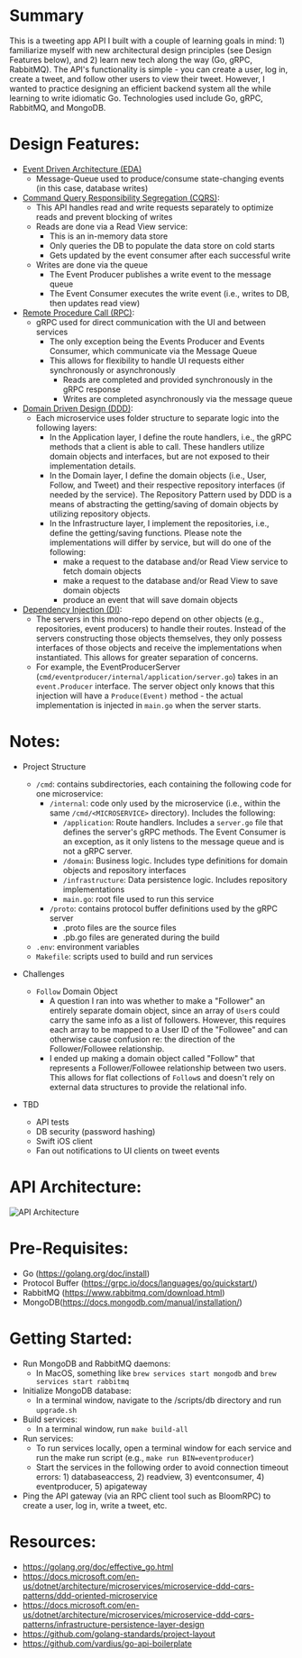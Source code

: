 # Summary
This is a tweeting app API I built with a couple of learning goals in mind: 1) familiarize myself with new architectural design principles (see Design Features below), and 2) learn new tech along the way (Go, gRPC, RabbitMQ). The API's functionality is simple - you can create a user, log in, create a tweet, and follow other users to view their tweet. However, I wanted to practice designing an efficient backend system all the while learning to write idiomatic Go. Technologies used include Go, gRPC, RabbitMQ, and MongoDB.

# Design Features:
  - [Event Driven Architecture (EDA)](https://en.wikipedia.org/wiki/Event-driven_architecture)
    - Message-Queue used to produce/consume state-changing events (in this case, database writes)
  - [Command Query Responsibility Segregation (CQRS)](https://docs.microsoft.com/en-us/azure/architecture/patterns/cqrs):
    - This API handles read and write requests separately to optimize reads and prevent blocking of writes
    - Reads are done via a Read View service:
      - This is an in-memory data store
      - Only queries the DB to populate the data store on cold starts
      - Gets updated by the event consumer after each successful write
    - Writes are done via the queue
      - The Event Producer publishes a write event to the message queue
      - The Event Consumer executes the write event (i.e., writes to DB, then updates read view)
  - [Remote Procedure Call (RPC)](https://en.wikipedia.org/wiki/Remote_procedure_call):
    - gRPC used for direct communication with the UI and between services
      - The only exception being the Events Producer and Events Consumer, which communicate via the Message Queue
      - This allows for flexibility to handle UI requests either synchronously or asynchronously
        - Reads are completed and provided synchronously in the gRPC response
        - Writes are completed asynchronously via the message queue
  - [Domain Driven Design (DDD)](https://en.wikipedia.org/wiki/Domain-driven_design):
    - Each microservice uses folder structure to separate logic into the following layers:
        - In the Application layer, I define the route handlers, i.e., the gRPC methods that a client is able to call. These handlers utilize domain objects and interfaces, but are not exposed to their implementation details.
        - In the Domain layer, I define the domain objects (i.e., User, Follow, and Tweet) and their respective repository interfaces (if needed by the service). The Repository Pattern used by DDD is a means of abstracting the getting/saving of domain objects by utilizing repository objects.
        - In the Infrastructure layer, I implement the repositories, i.e., define the getting/saving functions. Please note the implementations will differ by service, but will do one of the following:
          - make a request to the database and/or Read View service to fetch domain objects
          - make a request to the database and/or Read View to save domain objects
          - produce an event that will save domain objects
  - [Dependency Injection (DI)](https://en.wikipedia.org/wiki/Dependency_injection):
    - The servers in this mono-repo depend on other objects (e.g., repositories, event producers) to handle their routes. Instead of the servers constructing those objects themselves, they only possess interfaces of those objects and receive the implementations when instantiated. This allows for greater separation of concerns.
    - For example, the EventProducerServer (`cmd/eventproducer/internal/application/server.go`) takes in an `event.Producer` interface. The server object only knows that this injection will have a `Produce(Event)` method - the actual implementation is injected in `main.go` when the server starts.

# Notes:
  - Project Structure
    - `/cmd`: contains subdirectories, each containing the following code for one microservice:
      - `/internal`: code only used by the microservice (i.e., within the same `/cmd/<MICROSERVICE>` directory). Includes the following: 
        - `/application`: Route handlers. Includes a `server.go` file that defines the server's gRPC methods. The Event Consumer is an exception, as it only listens to the message queue and is not a gRPC server.
        - `/domain`: Business logic. Includes type definitions for domain objects and repository interfaces
        - `/infrastructure`: Data persistence logic. Includes repository implementations
        - `main.go`: root file used to run this service
      - `/proto`: contains protocol buffer definitions used by the gRPC server
        - .proto files are the source files
        - .pb.go files are generated during the build
    - `.env`: environment variables
    - `Makefile`: scripts used to build and run services
  - Challenges
    - `Follow` Domain Object
      - A question I ran into was whether to make a "Follower" an entirely separate domain object, since an array of `User`s could carry the same info as a list of followers. However, this requires each array to be mapped to a User ID of the "Followee" and can otherwise cause confusion re: the direction of the Follower/Followee relationship.
      - I ended up making a domain object called "Follow" that represents a Follower/Followee relationship between two users. This allows for flat collections of `Follow`s and doesn't rely on external data structures to provide the relational info.

  - TBD
    - API tests
    - DB security (password hashing)
    - Swift iOS client
    - Fan out notifications to UI clients on tweet events

# API Architecture:
![API Architecture](https://gitbuckets.s3-us-west-1.amazonaws.com/tweet-app-api/Screen+Shot+2020-11-25+at+1.17.23+PM.png)


# Pre-Requisites:
  - Go (https://golang.org/doc/install)
  - Protocol Buffer (https://grpc.io/docs/languages/go/quickstart/)
  - RabbitMQ (https://www.rabbitmq.com/download.html)
  - MongoDB(https://docs.mongodb.com/manual/installation/)

# Getting Started:
  - Run MongoDB and RabbitMQ daemons:
    - In MacOS, something like `brew services start mongodb` and `brew services start rabbitmq`
  - Initialize MongoDB database:
    - In a terminal window, navigate to the /scripts/db directory and run `upgrade.sh`
  - Build services:
    - In a terminal window, run `make build-all`
  - Run services:
    - To run services locally, open a terminal window for each service and run the make run script (e.g., `make run BIN=eventproducer`)
    - Start the services in the following order to avoid connection timeout errors: 1) databaseaccess, 2) readview, 3) eventconsumer, 4) eventproducer, 5) apigateway
  - Ping the API gateway (via an RPC client tool such as BloomRPC) to create a user, log in, write a tweet, etc.

# Resources:
  - https://golang.org/doc/effective_go.html
  - https://docs.microsoft.com/en-us/dotnet/architecture/microservices/microservice-ddd-cqrs-patterns/ddd-oriented-microservice
  - https://docs.microsoft.com/en-us/dotnet/architecture/microservices/microservice-ddd-cqrs-patterns/infrastructure-persistence-layer-design
  - https://github.com/golang-standards/project-layout
  - https://github.com/vardius/go-api-boilerplate
